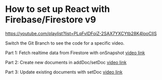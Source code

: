 # How to set up React with Firebase/Firestore v9
https://youtube.com/playlist?list=PLqFvlDFoiZ-2SAX7YXCYtb28K4IooCIlS

Switch the Git Branch to see the code for a specific video.

Part 1: Fetch realtime data from Firestore with onSnapshot [video link](https://youtu.be/ig91zc-ERSE)

Part 2: Create new documents in addDoc/setDoc [video link](https://youtu.be/YpuyxBfYRT8)

Part 3: Update existing documents with setDoc [video link](https://youtu.be/TNTMTJrxIY0)
